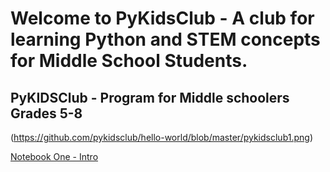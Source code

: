 
# Welcome to PyKidsClub - A club for learning Python and STEM concepts for Middle School Students.
## PyKIDSClub - Program for Middle schoolers Grades 5-8

(https://github.com/pykidsclub/hello-world/blob/master/pykidsclub1.png)


[Notebook One - Intro](https://github.com/pykidsclub/hello-world/blob/master/My%20First%20Notebook%20App%20-%20SWAROOP%20YALLA.ipynb)


